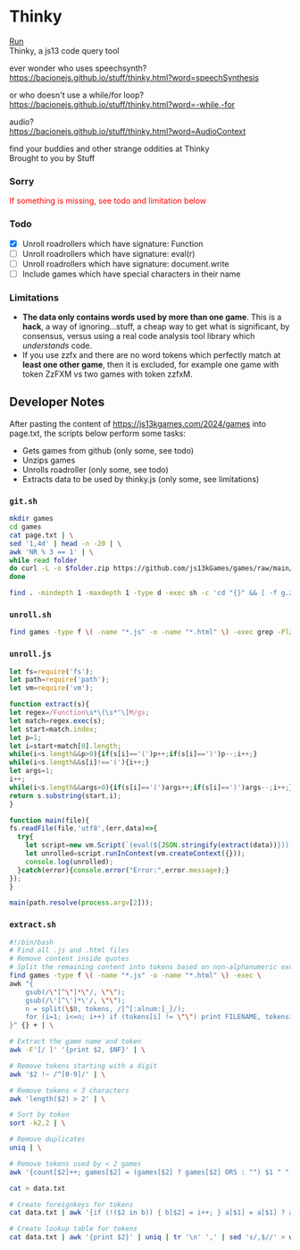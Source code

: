 # Thinky
[Run](https://bacionejs.github.io/stuff/thinky.html)  
Thinky, a js13 code query tool  

ever wonder who uses speechsynth?  
https://bacionejs.github.io/stuff/thinky.html?word=speechSynthesis  

or who doesn't use a while/for loop?  
https://bacionejs.github.io/stuff/thinky.html?word=-while,-for  

audio?  
https://bacionejs.github.io/stuff/thinky.html?word=AudioContext  

find your buddies and other strange oddities at Thinky  
Brought to you by Stuff  

### Sorry
<span style="color: red;">If something is missing, see todo and limitation below</span>

### Todo
- [x] Unroll roadrollers which have signature: Function
- [ ] Unroll roadrollers which have signature: eval(r)
- [ ] Unroll roadrollers which have signature: document.write
- [ ] Include games which have special characters in their name

### Limitations
- **The data only contains words used by more than one game**. This is a **hack**, a way of ignoring...stuff, a cheap way to get what is significant, by consensus, versus using a real code analysis tool library which *understands* code.
- If you use zzfx and there are no word tokens which perfectly match at **least one other game**, then it is excluded, for example one game with token ZzFXM vs two games with token zzfxM.

## Developer Notes


After pasting the content of https://js13kgames.com/2024/games into page.txt, the scripts below perform some tasks:
- Gets games from github (only some, see todo)
- Unzips games  
- Unrolls roadroller (only some, see todo)
- Extracts data to be used by thinky.js (only some, see limitations)

### `git.sh`
```bash
mkdir games
cd games
cat page.txt | \
sed '1,4d' | head -n -20 | \
awk 'NR % 3 == 1' | \
while read folder
do curl -L -o $folder.zip https://github.com/js13kGames/games/raw/main/games/$folder/.src/g.zip
done

find . -mindepth 1 -maxdepth 1 -type d -exec sh -c 'cd "{}" && [ -f g.zip ] && unzip g.zip' \;
```

### `unroll.sh`
```bash
find games -type f \( -name "*.js" -o -name "*.html" \) -exec grep -Plz 'Function\s*\(\s*"\[M' {} \; -exec sh -c 'node unroll.js "$1" > "$1.tmp" && mv "$1.tmp" "$1"' _ {} \;
```

### `unroll.js`
```js
let fs=require('fs');
let path=require('path');
let vm=require('vm');

function extract(s){
let regex=/Function\s*\(\s*"\[M/gs;
let match=regex.exec(s);
let start=match.index;
let p=1;
let i=start+match[0].length;
while(i<s.length&&p>0){if(s[i]=='(')p++;if(s[i]==')')p--;i++;}
while(i<s.length&&s[i]!=='('){i++;}
let args=1;
i++;
while(i<s.length&&args>0){if(s[i]=='(')args++;if(s[i]==')')args--;i++;}
return s.substring(start,i);
}

function main(file){
fs.readFile(file,'utf8',(err,data)=>{
  try{
    let script=new vm.Script(`(eval(${JSON.stringify(extract(data))}))`);
    let unrolled=script.runInContext(vm.createContext({}));
    console.log(unrolled);
  }catch(error){console.error("Error:",error.message);}
});
}

main(path.resolve(process.argv[2]));
```



### `extract.sh`
```bash
#!/bin/bash
# Find all .js and .html files
# Remove content inside quotes
# Split the remaining content into tokens based on non-alphanumeric except _
find games -type f \( -name "*.js" -o -name "*.html" \) -exec \
awk "{
    gsub(/\"[^\"]*\"/, \"\"); 
    gsub(/\'[^\']*\'/, \"\");
    n = split(\$0, tokens, /[^[:alnum:]_]/);
    for (i=1; i<=n; i++) if (tokens[i] != \"\") print FILENAME, tokens[i];
}" {} + | \

# Extract the game name and token
awk -F'[/ ]' '{print $2, $NF}' | \

# Remove tokens starting with a digit
awk '$2 !~ /^[0-9]/' | \

# Remove tokens < 3 characters
awk 'length($2) > 2' | \

# Sort by token
sort -k2,2 | \

# Remove duplicates
uniq | \

# Remove tokens used by < 2 games
awk '{count[$2]++; games[$2] = (games[$2] ? games[$2] ORS : "") $1 " " $2} END {for (word in count) if (count[word] > 1) print games[word]}' | \

cat > data.txt

# Create foreignkeys for tokens
cat data.txt | awk '{if (!($2 in b)) { b[$2] = i++; } a[$1] = a[$1] ? a[$1] "," b[$2] : $1 "," b[$2]; } END { for (k in a) print a[k] }' > games.txt

# Create lookup table for tokens
cat data.txt | awk '{print $2}' | uniq | tr '\n' ',' | sed 's/,$//' > words.txt

```








